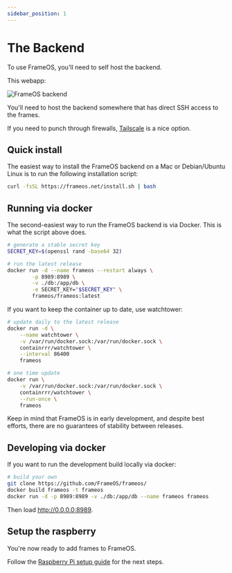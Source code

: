 ```yaml
---
sidebar_position: 1
---
```


# The Backend

To use FrameOS, you'll need to self host the backend. 

This webapp:

![FrameOS backend](./_img2/frameos-backend.gif)

You'll need to host the backend somewhere that has direct SSH access to the frames.

If you need to punch through firewalls, [Tailscale](https://tailscale.com/) is a nice option.

## Quick install

The easiest way to install the FrameOS backend on a Mac or Debian/Ubuntu Linux is to run the following installation script:

```bash
curl -fsSL https://frameos.net/install.sh | bash
```

## Running via docker

The second-easiest way to run the FrameOS backend is via Docker. This is what the script above does.

```bash
# generate a stable secret key
SECRET_KEY=$(openssl rand -base64 32)

# run the latest release
docker run -d --name frameos --restart always \
        -p 8989:8989 \
        -v ./db:/app/db \
        -e SECRET_KEY="$SECRET_KEY" \
        frameos/frameos:latest
```

If you want to keep the container up to date, use watchtower:

```bash
# update daily to the latest release
docker run -d \
    --name watchtower \
    -v /var/run/docker.sock:/var/run/docker.sock \
    containrrr/watchtower \
    --interval 86400
    frameos

# one time update
docker run \
    -v /var/run/docker.sock:/var/run/docker.sock \
    containrrr/watchtower \
    --run-once \
    frameos
```

Keep in mind that FrameOS is in early development, and despite best efforts, there are no guarantees of stability between releases. 

## Developing via docker

If you want to run the development build locally via docker:

```bash
# build your own
git clone https://github.com/FrameOS/frameos/
docker build frameos -t frameos
docker run -d -p 8989:8989 -v ./db:/app/db --name frameos frameos
```

Then load http://0.0.0.0:8989.

## Setup the raspberry

You're now ready to add frames to FrameOS.

Follow the [Raspberry Pi setup guide](/guide/raspberry) for the next steps.